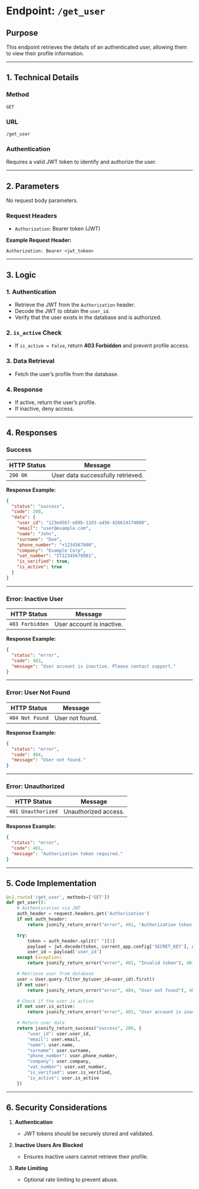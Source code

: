 
# Endpoint: `/get_user`

## Purpose
This endpoint retrieves the details of an authenticated user, allowing them to view their profile information.

---

## 1. Technical Details

### **Method**
`GET`

### **URL**
`/get_user`

### **Authentication**
Requires a valid JWT token to identify and authorize the user.

---

## 2. Parameters

No request body parameters.

### **Request Headers**
- `Authorization`: Bearer token (JWT)

**Example Request Header:**
```
Authorization: Bearer <jwt_token>
```

---

## 3. Logic

### **1. Authentication**
- Retrieve the JWT from the `Authorization` header.
- Decode the JWT to obtain the `user_id`.
- Verify that the user exists in the database and is authorized.

### **2. `is_active` Check**
- If `is_active = False`, return **403 Forbidden** and prevent profile access.

### **3. Data Retrieval**
- Fetch the user’s profile from the database.

### **4. Response**
- If active, return the user’s profile.
- If inactive, deny access.

---

## 4. Responses

### **Success**
| **HTTP Status** | **Message**                           |
|-----------------|---------------------------------------|
| `200 OK`        | User data successfully retrieved.     |

**Response Example:**
```json
{
  "status": "success",
  "code": 200,
  "data": {
    "user_id": "123e4567-e89b-12d3-a456-426614174000",
    "email": "user@example.com",
    "name": "John",
    "surname": "Doe",
    "phone_number": "+1234567890",
    "company": "Example Corp",
    "vat_number": "IT12345678901",
    "is_verified": true,
    "is_active": true
  }
}
```

---

### **Error: Inactive User**
| **HTTP Status** | **Message**                           |
|-----------------|---------------------------------------|
| `403 Forbidden` | User account is inactive.             |

**Response Example:**
```json
{
  "status": "error",
  "code": 403,
  "message": "User account is inactive. Please contact support."
}
```

---

### **Error: User Not Found**
| **HTTP Status** | **Message**                           |
|-----------------|---------------------------------------|
| `404 Not Found` | User not found.                       |

**Response Example:**
```json
{
  "status": "error",
  "code": 404,
  "message": "User not found."
}
```

---

### **Error: Unauthorized**
| **HTTP Status** | **Message**                           |
|-----------------|---------------------------------------|
| `401 Unauthorized` | Unauthorized access.               |

**Response Example:**
```json
{
  "status": "error",
  "code": 401,
  "message": "Authorization token required."
}
```

---

## 5. Code Implementation

```python
@v1.route('/get_user', methods=['GET'])
def get_user():
    # Authentication via JWT
    auth_header = request.headers.get('Authorization')
    if not auth_header:
        return jsonify_return_error("error", 401, "Authorization token required"), 401

    try:
        token = auth_header.split(" ")[1]
        payload = jwt.decode(token, current_app.config['SECRET_KEY'], algorithms=['HS256'])
        user_id = payload['user_id']
    except Exception:
        return jsonify_return_error("error", 401, "Invalid token"), 401

    # Retrieve user from database
    user = User.query.filter_by(user_id=user_id).first()
    if not user:
        return jsonify_return_error("error", 404, "User not found"), 404

    # Check if the user is active
    if not user.is_active:
        return jsonify_return_error("error", 403, "User account is inactive. Please contact support."), 403

    # Return user data
    return jsonify_return_success("success", 200, {
        "user_id": user.user_id,
        "email": user.email,
        "name": user.name,
        "surname": user.surname,
        "phone_number": user.phone_number,
        "company": user.company,
        "vat_number": user.vat_number,
        "is_verified": user.is_verified,
        "is_active": user.is_active
    })
```

---

## 6. Security Considerations

1. **Authentication**
   - JWT tokens should be securely stored and validated.

2. **Inactive Users Are Blocked**
   - Ensures inactive users cannot retrieve their profile.

3. **Rate Limiting**
   - Optional rate limiting to prevent abuse.



